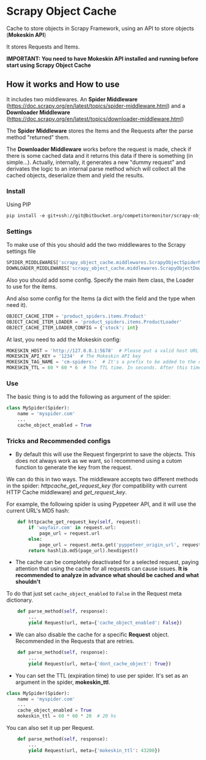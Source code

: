 Scrapy Object Cache
===================

Cache to store objects in Scrapy Framework, using an API to store objects (**Mokeskin API**)

It stores Requests and Items.

**IMPORTANT: You need to have Mokeskin API installed and running before start using Scrapy Object Cache**

## How it works and How to use

It includes two middlewares. An **Spider Middleware** (https://doc.scrapy.org/en/latest/topics/spider-middleware.html) and a **Downloader Middleware** (https://doc.scrapy.org/en/latest/topics/downloader-middleware.html)

The **Spider Middleware** stores the Items and the Requests after the parse method "returned" them.

The **Downloader Middleware** works before the request is made, check if there is some cached data and it returns this data if there is something (in simple...). Actually, internally, it generates a new "dummy request" and derivates the logic to an internal parse method which will collect all the cached objects, deserialize them and yield the results.

### Install

Using PIP

```txt
pip install -e git+ssh://git@bitbucket.org/competitormonitor/scrapy-object-cache.git#egg=scrapy-object-cache
```

### Settings

To make use of this you should add the two middlewares to the Scrapy settings file

```python
SPIDER_MIDDLEWARES['scrapy_object_cache.middlewares.ScrapyObjectSpiderMiddleware'] = 543
DOWNLOADER_MIDDLEWARES['scrapy_object_cache.middlewares.ScrapyObjectDownloaderMiddleware'] = 901
```

Also you should add some config. Specify the main Item class, the Loader to use for the items.

And also some config for the Items (a dict with the field and the type when need it).

```python
OBJECT_CACHE_ITEM = 'product_spiders.items.Product'
OBJECT_CACHE_ITEM_LOADER = 'product_spiders.items.ProductLoader'
OBJECT_CACHE_ITEM_LOADER_CONFIG = {'stock': int}
```

At last, you need to add the Mokeskin config:

```python
MOKESKIN_HOST = 'http://127.0.0.1:5678'  # Please put a valid host URL
MOKESKIN_API_KEY = '1234'  # The Mokeskin API key
MOKESKIN_TAG_NAME = 'cm-spiders-'  # It's a prefix to be added to the object key
MOKESKIN_TTL = 60 * 60 * 6  # The TTL time. In seconds. After this time, the object will be removed from cache
```

### Use

The basic thing is to add the following as argument of the spider:

```python
class MySpider(Spider):
    name = 'myspider.com'
    ...
    cache_object_enabled = True
```

### Tricks and Recommended configs

- By default this will use the Request fingerprint to save the objects. This does not always work as we want, so I recommend using a cutom function to generate the key from the request.

We can do this in two ways. The middleware accepts two different methods in the spider: *httpcache_get_request_key* (for compatibility with current HTTP Cache middleware) and *get_request_key*.

For example, the following spider is using Pyppeteer API, and it will use the current URL's MD5 hash:

```python
    def httpcache_get_request_key(self, request):
        if 'wayfair.com' in request.url:
            page_url = request.url
        else:
            page_url = request.meta.get('pyppeteer_origin_url', request.url)
        return hashlib.md5(page_url).hexdigest()
```

- The cache can be completely deactivated for a selected request, paying attention that using the cache for all requests can cause issues. **It is recommended to analyze in advance what should be cached and what shouldn't**

To do that just set `cache_object_enabled` to `False` in the Request meta dictionary.

```python
    def parse_method(self, response):
        ...
        yield Request(url, meta={'cache_object_enabled': False})
```

- We can also disable the cache for a specific **Request** object. Recommended in the Requests that are retries.

```python
    def parse_method(self, response):
        ...
        yield Request(url, meta={'dont_cache_object': True})
```

- You can set the TTL (expiration time) to use per spider. It's set as an argument in the spider, **mokeskin_ttl**.

```python
class MySpider(Spider):
    name = 'myspider.com'
    ...
    cache_object_enabled = True
    mokeskin_ttl = 60 * 60 * 20  # 20 hs
```

You can also set it up per Request.

```python
    def parse_method(self, response):
        ...
        yield Request(url, meta={'mokeskin_ttl': 43200})
```
